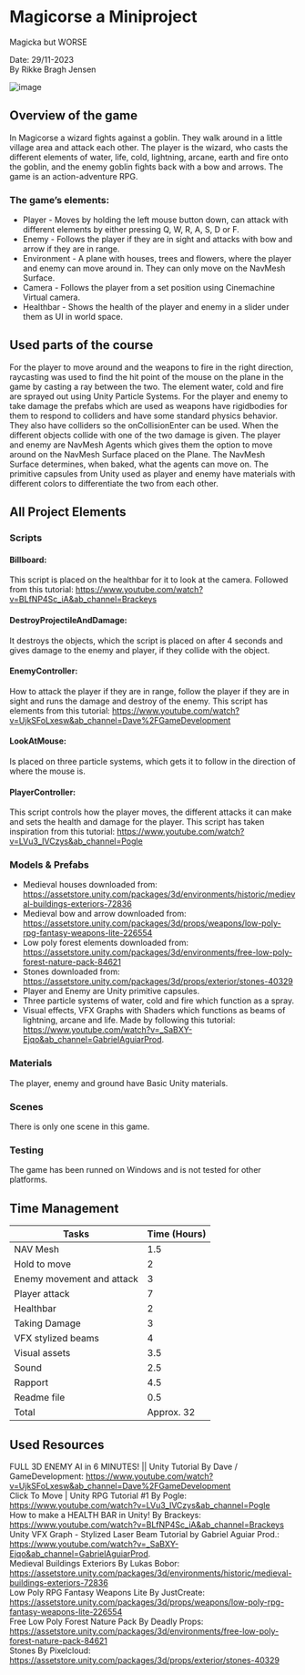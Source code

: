 # Magicorse a Miniproject
Magicka but WORSE


Date: 29/11-2023  
By Rikke Bragh Jensen

![image](https://github.com/Bragh2001/Programmering3Dverdener/assets/112693932/65862f1e-25ab-4d8f-87c4-701bf8c3298a)


## Overview of the game  
In Magicorse a wizard fights against a goblin. They walk around in a little village area and attack each other. The player is the wizard, who casts the different elements of water, life, cold, lightning, arcane, earth and fire onto the goblin, and the enemy goblin fights back with a bow and arrows. The game is an action-adventure RPG.
### The game’s elements:
- Player - Moves by holding the left mouse button down, can attack with different elements by either pressing Q, W, R, A, S, D or F. 
- Enemy - Follows the player if they are in sight and attacks with bow and arrow if they are in range.
- Environment - A plane with houses, trees and flowers, where the player and enemy can move around in. They can only move on the NavMesh Surface.
- Camera - Follows the player from a set position using Cinemachine Virtual camera.
- Healthbar - Shows the health of the player and enemy in a slider under them as UI in world space.  

## Used parts of the course
For the player to move around and the weapons to fire in the right direction, raycasting was used to find the hit point of the mouse on the plane in the game by casting a ray between the two. The element water, cold and fire are sprayed out using Unity Particle Systems. For the player and enemy to take damage the prefabs which are used as weapons have rigidbodies for them to respond to colliders and have some standard physics behavior. They also have colliders so the onCollisionEnter can be used. When the different objects collide with one of the two damage is given. The player and enemy are NavMesh Agents which gives them the option to move around on the NavMesh Surface placed on the Plane. The NavMesh Surface determines, when baked, what the agents can move on. The primitive capsules from Unity used as player and enemy have materials with different colors to differentiate the two from each other. 


## All Project Elements
### Scripts
#### Billboard:  
This script is placed on the healthbar for it to look at the camera. Followed from this tutorial: https://www.youtube.com/watch?v=BLfNP4Sc_iA&ab_channel=Brackeys
#### DestroyProjectileAndDamage:  
It destroys the objects, which the script is placed on after 4 seconds and gives damage to the enemy and player, if they collide with the object.
#### EnemyController:  
How to attack the player if they are in range, follow the player if they are in sight and runs the damage and destroy of the enemy. This script has elements from this tutorial: https://www.youtube.com/watch?v=UjkSFoLxesw&ab_channel=Dave%2FGameDevelopment 
#### LookAtMouse:  
Is placed on three particle systems, which gets it to follow in the direction of where the mouse is.
#### PlayerController:  
This script controls how the player moves, the different attacks it can make and sets the health and damage for the player. This script has taken inspiration from this tutorial: https://www.youtube.com/watch?v=LVu3_IVCzys&ab_channel=Pogle 
### Models & Prefabs
- Medieval houses downloaded from: https://assetstore.unity.com/packages/3d/environments/historic/medieval-buildings-exteriors-72836 
- Medieval bow and arrow downloaded from: https://assetstore.unity.com/packages/3d/props/weapons/low-poly-rpg-fantasy-weapons-lite-226554 
- Low poly forest elements downloaded from: https://assetstore.unity.com/packages/3d/environments/free-low-poly-forest-nature-pack-84621 
- Stones downloaded from: https://assetstore.unity.com/packages/3d/props/exterior/stones-40329 
- Player and Enemy are Unity primitive capsules.
- Three particle systems of water, cold and fire which function as a spray.
- Visual effects, VFX Graphs with Shaders which functions as beams of lightning, arcane and life. Made by following this tutorial: https://www.youtube.com/watch?v=_SaBXY-Ejqo&ab_channel=GabrielAguiarProd. 
### Materials
The player, enemy and ground have Basic Unity materials.
### Scenes
There is only one scene in this game.
### Testing
The game has been runned on Windows and is not tested for other platforms.



## Time Management
 
| Tasks                     | Time (Hours) |
| --------------------------| ------------ |
| NAV Mesh                  | 1.5          |
| Hold to move              | 2            |
| Enemy movement and attack | 3            |
| Player attack             | 7            |
| Healthbar                 | 2            |
| Taking Damage             | 3            |
| VFX stylized beams        | 4            |
| Visual assets             | 3.5          |
| Sound                     | 2.5          |
| Rapport                   | 4.5          |
| Readme file               | 0.5          |
| Total                     | Approx. 32   |


## Used Resources
FULL 3D ENEMY AI in 6 MINUTES! || Unity Tutorial By Dave / GameDevelopment: https://www.youtube.com/watch?v=UjkSFoLxesw&ab_channel=Dave%2FGameDevelopment   
Click To Move | Unity RPG Tutorial #1 By Pogle: https://www.youtube.com/watch?v=LVu3_IVCzys&ab_channel=Pogle   
How to make a HEALTH BAR in Unity! By Brackeys: https://www.youtube.com/watch?v=BLfNP4Sc_iA&ab_channel=Brackeys   
Unity VFX Graph - Stylized Laser Beam Tutorial by Gabriel Aguiar Prod.: https://www.youtube.com/watch?v=_SaBXY-Ejqo&ab_channel=GabrielAguiarProd.   
Medieval Buildings Exteriors By Lukas Bobor: https://assetstore.unity.com/packages/3d/environments/historic/medieval-buildings-exteriors-72836   
Low Poly RPG Fantasy Weapons Lite By JustCreate: https://assetstore.unity.com/packages/3d/props/weapons/low-poly-rpg-fantasy-weapons-lite-226554   
Free Low Poly Forest Nature Pack By Deadly Props: https://assetstore.unity.com/packages/3d/environments/free-low-poly-forest-nature-pack-84621   
Stones By Pixelcloud: https://assetstore.unity.com/packages/3d/props/exterior/stones-40329   

